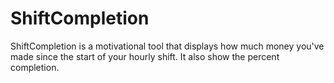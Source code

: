 # ShiftCompletion
ShiftCompletion is a motivational tool that displays how much money you've made since the start of your hourly shift. It also show the percent completion.
